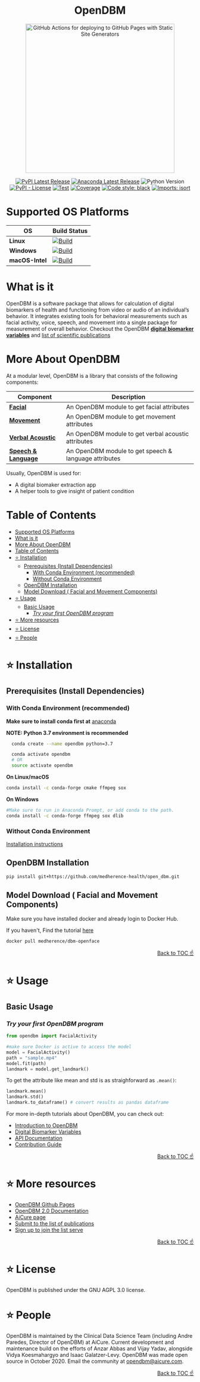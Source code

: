 <h1 align="center">
OpenDBM
</h1>

<div align="center">
  <img width="400" alt="GitHub Actions for deploying to GitHub Pages with Static Site Generators" src="https://raw.githubusercontent.com/AiCure/open_dbm/master/images/odbm.png">

[![PyPI Latest Release](https://img.shields.io/pypi/v/opendbm?style=plastic)](https://pypi.org/project/opendbm/)
[![Anaconda Latest Release](https://img.shields.io/badge/Anaconda.org-1.4.3-blue.svg?style=plastic)](https://anaconda.org/r/r-odbc)
![Python Version](https://img.shields.io/badge/python-3.8-blue)
[![PyPI - License](https://img.shields.io/pypi/l/odbm?style=plastic)](https://github.com/AiCure/open_dbm/blob/master/license.txt)
[![Test](https://raw.githubusercontent.com/AiCure/open_dbm/master/images/badges/test_status.svg)](https://github.com/AiCure/open_dbm/actions/workflows/open_dbm-code-checking.yml?query=branch%3Amaster++)
[![Coverage](https://raw.githubusercontent.com/AiCure/open_dbm/master/images/badges/code_coverage.svg)](https://github.com/AiCure/open_dbm/actions/workflows/open_dbm-code-checking.yml?query=branch%3Amaster++)
[![Code style: black](https://img.shields.io/badge/code%20style-black-000000.svg?style=flat)](https://github.com/psf/black)
[![Imports: isort](https://img.shields.io/badge/%20imports-isort-%231674b1?style=flat&labelColor=ef8336)](https://pycqa.github.io/isort/)

</div>

# Supported OS Platforms

| OS              | Build Status                                                                                                                                                                            |
| --------------- | --------------------------------------------------------------------------------------------------------------------------------------------------------------------------------------- |
| **Linux**       | [![Build](https://raw.githubusercontent.com/AiCure/open_dbm/master/images/badges/linux_status.svg)](https://github.com/AiCure/open_dbm/actions/workflows/open_dbm-build-checking.yml)   |
| **Windows**     | [![Build](https://raw.githubusercontent.com/AiCure/open_dbm/master/images/badges/windows_status.svg)](https://github.com/AiCure/open_dbm/actions/workflows/open_dbm-build-checking.yml) |
| **macOS-Intel** | [![Build](https://raw.githubusercontent.com/AiCure/open_dbm/master/images/badges/macos_status.svg)](https://github.com/AiCure/open_dbm/actions/workflows/open_dbm-build-checking.yml)   |

# What is it

OpenDBM is a software package that allows for calculation of digital
biomarkers of health and functioning from video or audio of an individual’s
behavior. It integrates existing tools for behavioral measurements such as
facial activity, voice, speech, and movement into a single package for measurement
of overall behavior. Checkout the OpenDBM [**digital biomarker variables**](https://aicure.github.io/open_dbm/docs/biomaker-variables) and [list of scientific publications](https://docs.google.com/spreadsheets/d/1p22VDBA6A7md5335oqAtzSV3NUs0fFb7aufQH2cqhyQ/edit#gid=0)

# More About OpenDBM

At a modular level, OpenDBM is a library that consists of the following components:

| Component                                                                         | Description                                           |
| --------------------------------------------------------------------------------- | ----------------------------------------------------- |
| [**Facial**](https://aicure.github.io/open_dbm/api/facial-activity-api)           | An OpenDBM module to get facial attributes            |
| [**Movement**](https://aicure.github.io/open_dbm/api/movement-api)                | An OpenDBM module to get movement attributes          |
| [**Verbal Acoustic**](https://aicure.github.io/open_dbm/api/verbal-acoustics-api) | An OpenDBM module to get verbal acoustic attributes   |
| [**Speech & Language**](https://aicure.github.io/open_dbm/api/speech-api)         | An OpenDBM module to get speech & language attributes |

Usually, OpenDBM is used for:

- A digital biomaker extraction app
- A helper tools to give insight of patient condition

# Table of Contents

<!-- START doctoc generated TOC please keep comment here to allow auto update -->
<!-- DON'T EDIT THIS SECTION, INSTEAD RE-RUN doctoc TO UPDATE -->

- [Supported OS Platforms](#supported-os-platforms)
- [What is it](#what-is-it)
- [More About OpenDBM](#more-about-opendbm)
- [Table of Contents](#table-of-contents)
- [⭐️ Installation](#️-installation)
  - [Prerequisites (Install Dependencies)](#prerequisites-install-dependencies)
    - [With Conda Environment (recommended)](#with-conda-environment-recommended)
    - [Without Conda Environment](#without-conda-environment)
  - [OpenDBM Installation](#opendbm-installation)
  - [Model Download ( Facial and Movement Components)](#model-download--facial-and-movement-components)
- [⭐️ Usage](#️-usage)
  - [Basic Usage](#basic-usage)
    - [_Try your first OpenDBM program_](#try-your-first-opendbm-program)
- [⭐️ More resources](#️-more-resources)
- [⭐️ License](#️-license)
- [⭐️ People](#️-people)

<!-- END doctoc generated TOC please keep comment here to allow auto update -->

# ⭐️ Installation

## Prerequisites (Install Dependencies)

### With Conda Environment (recommended)

**Make sure to install conda first at** [anaconda](https://www.anaconda.com/)

**NOTE: Python 3.7 environment is recommended**

```bash
  conda create --name opendbm python=3.7
```

```bash
  conda activate opendbm
  # OR
  source activate opendbm
```

**On Linux/macOS**

```bash
conda install -c conda-forge cmake ffmpeg sox
```

**On Windows**

```bash
#Make sure to run in Anaconda Prompt, or add conda to the path.
conda install -c conda-forge ffmpeg sox dlib
```

### Without Conda Environment

[Installation instructions](https://aicure.github.io/open_dbm/docs/dependencies-installation)

## OpenDBM Installation

```bash
pip install git+https://github.com/medherence-health/open_dbm.git
```

## Model Download ( Facial and Movement Components)

Make sure you have installed docker and already login to Docker Hub.

If you haven't, Find the tutorial [here](https://aicure.github.io/open_dbm/docs/openface-docker-installation)

```bash
docker pull medherence/dbm-openface
```

<div align="right">
<a href="#table-of-contents">Back to TOC ☝️</a>
</div>

# ⭐️ Usage

## Basic Usage

### _Try your first OpenDBM program_

```python
from opendbm import FacialActivity

#make sure Docker is active to access the model
model = FacialActivity()
path = "sample.mp4"
model.fit(path)
landmark = model.get_landmark()
```

To get the attribute like mean and std is as straighforward as `.mean()`:

```python
landmark.mean()
landmark.std()
landmark.to_dataframe() # convert results as pandas dataframe
```

For more in-depth tutorials about OpenDBM, you can check out:

- [Introduction to OpenDBM](https://aicure.github.io/open_dbm/docs/getting-started)
- [Digital Biomarker Variables](https://aicure.github.io/open_dbm/docs/biomaker-variables)
- [API Documentation](https://aicure.github.io/open_dbm/api/api-doc)
- [Contribution Guide](https://aicure.github.io/open_dbm/extras/extras)

<div align="right">
<a href="#table-of-contents">Back to TOC ☝️</a>
</div>

# ⭐️ More resources

- [OpenDBM Github Pages](https://aicure.github.io/open_dbm/)
- [OpenDBM 2.0 Documentation](https://docs.google.com/document/d/1zek5fBvOZ_OwPYpsD6pso4u1N4K-ZuTO7j9ycHJSB-s/edit?usp=sharing)
- [AiCure page](https://aicure.com/opendbm/)
- [Submit to the list of publications](https://docs.google.com/forms/d/e/1FAIpQLScVDFF8Kkl_C4iq6N6-T6m4JwwPmFIt-Wwa70DgL4L4eGLaeA/viewform?vc=0&c=0&w=1&flr=0)
- [Sign up to join the list serve](https://docs.google.com/forms/d/e/1FAIpQLScKUCdYdK9UTd569IuF3O8Q2A9fXuMJ5z9wXbX4r5yzcwfphQ/viewform?fbzx=-1747756377554914236&pli=1)

<div align="right">
<a href="#table-of-contents">Back to TOC ☝️</a>
</div>

# ⭐️ License

OpenDBM is published under the GNU AGPL 3.0 license.

# ⭐️ People

OpenDBM is maintained by the Clinical Data Science Team (including Andre Paredes, Director of OpenDBM) at AiCure. Current development and maintenance build on the efforts of Anzar Abbas and Vijay Yadav, alongside Vidya Koesmahargyo and Isaac Galatzer-Levy. OpenDBM was made open source in October 2020. Email the community at opendbm@aicure.com.

<div align="right">
<a href="#table-of-contents">Back to TOC ☝️</a>
</div>
